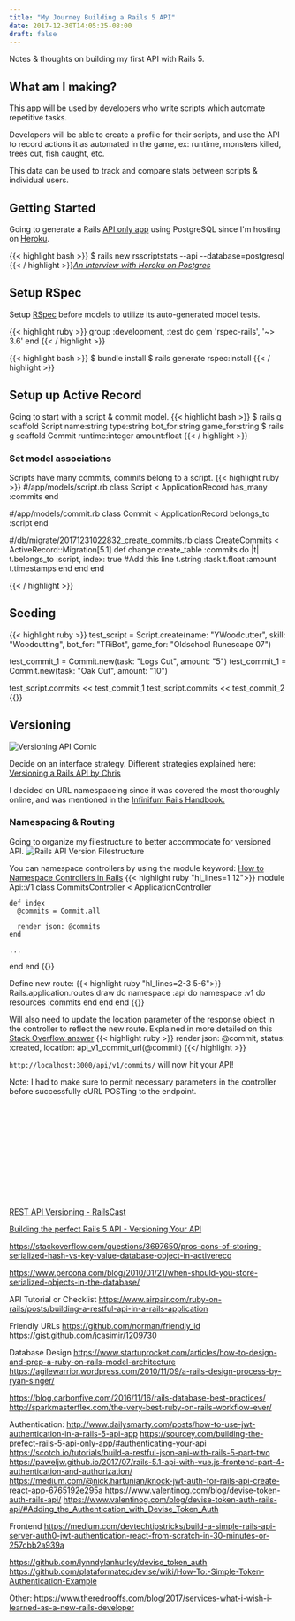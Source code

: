 ```yaml
---
title: "My Journey Building a Rails 5 API"
date: 2017-12-30T14:05:25-08:00
draft: false
---
```


Notes & thoughts on building my first API with Rails 5.
<!--more-->

## What am I making?
This app will be used by developers who write scripts which automate repetitive tasks.

Developers will be able to create a profile for their scripts, and use the API to record actions it as automated in the game, ex: runtime, monsters killed, trees cut, fish caught, etc.

This data can be used to track and compare stats between scripts & individual users.

## Getting Started
Going to generate a Rails [API only app](http://edgeguides.rubyonrails.org/api_app.html) using PostgreSQL since I'm hosting on [Heroku](https://www.heroku.com/).

{{< highlight bash >}}
$ rails new rsscriptstats --api --database=postgresql
{{< / highlight >}}*[An Interview with Heroku on Postgres](https://2017.postgresopen.org/blog-heroku/)*


## Setup RSpec
Setup [RSpec](https://github.com/rspec/rspec) before models to utilize its auto-generated model tests.

{{< highlight ruby >}}
group :development, :test do
  gem 'rspec-rails', '~> 3.6'
end
{{< / highlight >}}

{{< highlight bash >}}
$ bundle install
$ rails generate rspec:install
{{< / highlight >}}

## Setup up Active Record
Going to start with a script & commit model.
{{< highlight bash >}}
$ rails g scaffold Script name:string type:string bot_for:string game_for:string
$ rails g scaffold Commit runtime:integer amount:float
{{< / highlight >}}

### Set model associations
Scripts have many commits, commits belong to a script.
{{< highlight ruby >}}
#/app/models/script.rb
class Script < ApplicationRecord
  has_many :commits
end

#/app/models/commit.rb
class Commit < ApplicationRecord
  belongs_to :script
end

#/db/migrate/20171231022832_create_commits.rb
class CreateCommits < ActiveRecord::Migration[5.1]
  def change
    create_table :commits do |t|
      t.belongs_to :script, index: true #Add this line
      t.string :task
      t.float :amount
      t.timestamps
    end
  end
end

{{< / highlight >}}

## Seeding
{{< highlight ruby >}}
test_script = Script.create(name: "YWoodcutter",
              skill: "Woodcutting",
              bot_for: "TRiBot",
              game_for: "Oldschool Runescape 07")


test_commit_1 = Commit.new(task: "Logs Cut",
                              amount: "5")
test_commit_1 = Commit.new(task: "Oak Cut",
                              amount: "10")

test_script.commits << test_commit_1
test_script.commits << test_commit_2
{{</highlight>}}

## Versioning
![Versioning API Comic](https://chriskottom.com/images/versioning-commitstrip.jpg)

Decide on an interface strategy. Different strategies explained here:
[Versioning a Rails API by Chris](https://chriskottom.com/blog/2017/04/versioning-a-rails-api/)

I decided on URL namespaceing since it was covered the most thoroughly online, and  was mentioned in the [Infinifum Rails Handbook.](https://handbook.infinum.co/books/rails/Building%20an%20API)

### Namespacing & Routing
Going to organize my filestructure to better accommodate for versioned API.
![Rails API Version Filestructure](https://i.imgur.com/nBy3ykB.png)

You can namespace controllers by using the module keyword:
[How to Namespace Controllers in Rails](https://devblast.com/b/namespace-controllers-rails)
{{< highlight ruby "hl_lines=1 12">}}
module Api::V1
  class CommitsController < ApplicationController

    def index
      @commits = Commit.all

      render json: @commits
    end

    ...
  end
end
{{</highlight  >}}

Define new route:
{{< highlight ruby "hl_lines=2-3 5-6">}}
Rails.application.routes.draw do
  namespace :api do
    namespace :v1 do
      resources :commits
    end
  end
end
{{</highlight  >}}

Will also need to update the location parameter of the response object in the controller to reflect the new route.
Explained in more detailed on this [Stack Overflow answer](https://stackoverflow.com/questions/23582389/rails-nomethoderror-undefined-method-url-for-controller-i-cant-seem-to-res)
{{< highlight ruby >}}
render json: @commit, status: :created, location: api_v1_commit_url(@commit)
{{</ highlight  >}}

`http://localhost:3000/api/v1/commits/` will now hit your API!

Note:
I had to make sure to permit necessary parameters in the controller before successfully cURL POSTing to the endpoint.


<br><br><br><br><br><br><br><br><br><br><br>
[REST API Versioning - RailsCast](http://railscasts.com/episodes/350-rest-api-versioning?view=asciicast)

[Building the perfect Rails 5 API - Versioning Your API](https://sourcey.com/building-the-prefect-rails-5-api-only-app/#versioning-your-api)

https://stackoverflow.com/questions/3697650/pros-cons-of-storing-serialized-hash-vs-key-value-database-object-in-activereco

https://www.percona.com/blog/2010/01/21/when-should-you-store-serialized-objects-in-the-database/


API Tutorial or Checklist
https://www.airpair.com/ruby-on-rails/posts/building-a-restful-api-in-a-rails-application

Friendly URLs
https://github.com/norman/friendly_id
https://gist.github.com/jcasimir/1209730

Database Design
https://www.startuprocket.com/articles/how-to-design-and-prep-a-ruby-on-rails-model-architecture
https://agilewarrior.wordpress.com/2010/11/09/a-rails-design-process-by-ryan-singer/

https://blog.carbonfive.com/2016/11/16/rails-database-best-practices/
http://sparkmasterflex.com/the-very-best-ruby-on-rails-workflow-ever/

Authentication:
http://www.dailysmarty.com/posts/how-to-use-jwt-authentication-in-a-rails-5-api-app
https://sourcey.com/building-the-prefect-rails-5-api-only-app/#authenticating-your-api
https://scotch.io/tutorials/build-a-restful-json-api-with-rails-5-part-two
https://paweljw.github.io/2017/07/rails-5.1-api-with-vue.js-frontend-part-4-authentication-and-authorization/
https://medium.com/@nick.hartunian/knock-jwt-auth-for-rails-api-create-react-app-6765192e295a
https://www.valentinog.com/blog/devise-token-auth-rails-api/
https://www.valentinog.com/blog/devise-token-auth-rails-api/#Adding_the_Authentication_with_Devise_Token_Auth

Frontend
https://medium.com/devtechtipstricks/build-a-simple-rails-api-server-auth0-jwt-authentication-react-from-scratch-in-30-minutes-or-257cbb2a939a





https://github.com/lynndylanhurley/devise_token_auth
https://github.com/plataformatec/devise/wiki/How-To:-Simple-Token-Authentication-Example


Other:
https://www.theredrooffs.com/blog/2017/services-what-i-wish-i-learned-as-a-new-rails-developer
